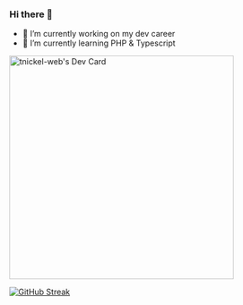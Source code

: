 ### Hi there 👋

- 🔭 I’m currently working on my dev career
- 🌱 I’m currently learning PHP & Typescript

<a href="https://app.daily.dev/tnickel-web"><img src="https://api.daily.dev/devcards/f87e3a1b813d4d9dba5b267fb816f3fc.png?r=27f" width="400" alt="tnickel-web's Dev Card"/></a>

[![GitHub Streak](https://streak-stats.demolab.com?user=tnickel-web&theme=catppuccin-frappe)](https://git.io/streak-stats)

